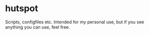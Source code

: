 # hutspot

Scripts, configfiles etc. Intended for my personal use, but if you see anything you can use, feel free.
